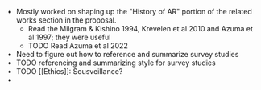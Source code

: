 - Mostly worked on shaping up the "History of AR" portion of the related works section in the proposal.
	- Read the Milgram & Kishino 1994, Krevelen et al 2010 and Azuma et al 1997; they were useful
	- TODO Read Azuma et al 2022
- Need to figure out how to reference and summarize survey studies
- TODO referencing and summarizing style for survey studies
- TODO [[Ethics]]: Sousveillance?
-